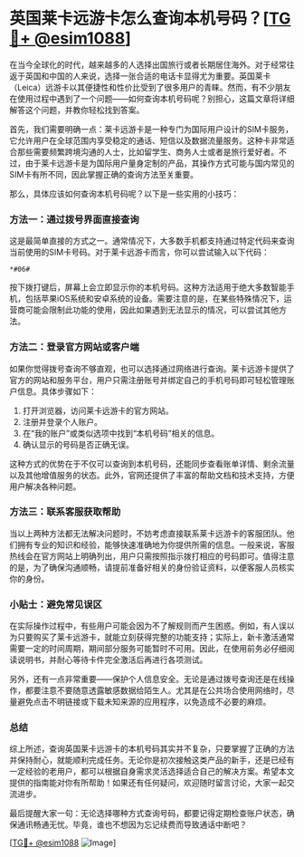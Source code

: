 # 英国莱卡远游卡怎么查询本机号码？[[TG💪+ @esim1088](https://t.me/s/esim1088)]

在当今全球化的时代，越来越多的人选择出国旅行或者长期居住海外。对于经常往返于英国和中国的人来说，选择一张合适的电话卡显得尤为重要。英国莱卡（Leica）远游卡以其便捷性和性价比受到了很多用户的青睐。然而，有不少朋友在使用过程中遇到了一个问题——如何查询本机号码呢？别担心，这篇文章将详细解答这个问题，并教你轻松找到答案。

首先，我们需要明确一点：莱卡远游卡是一种专门为国际用户设计的SIM卡服务，它允许用户在全球范围内享受稳定的通话、短信以及数据流量服务。这种卡非常适合那些需要频繁跨境沟通的人士，比如留学生、商务人士或者是旅行爱好者。不过，由于莱卡远游卡是为国际用户量身定制的产品，其操作方式可能与国内常见的SIM卡有所不同，因此掌握正确的查询方法至关重要。

那么，具体应该如何查询本机号码呢？以下是一些实用的小技巧：

### 方法一：通过拨号界面直接查询

这是最简单直接的方式之一。通常情况下，大多数手机都支持通过特定代码来查询当前使用的SIM卡号码。对于莱卡远游卡而言，你可以尝试输入以下代码：

```
*#06#
```

按下拨打键后，屏幕上会立即显示你的本机号码。这种方法适用于绝大多数智能手机，包括苹果iOS系统和安卓系统的设备。需要注意的是，在某些特殊情况下，运营商可能会限制此功能的使用，因此如果遇到无法显示的情况，可以尝试其他方法。

### 方法二：登录官方网站或客户端

如果你觉得拨号查询不够直观，也可以选择通过网络进行查询。莱卡远游卡提供了官方的网站和服务平台，用户只需注册账号并绑定自己的手机号码即可轻松管理账户信息。具体步骤如下：

1. 打开浏览器，访问莱卡远游卡的官方网站。
2. 注册并登录个人账户。
3. 在“我的账户”或类似选项中找到“本机号码”相关的信息。
4. 确认显示的号码是否正确无误。

这种方式的优势在于不仅可以查询到本机号码，还能同步查看账单详情、剩余流量以及其他增值服务的状态。此外，官网还提供了丰富的帮助文档和技术支持，方便用户解决各种问题。

### 方法三：联系客服获取帮助

当以上两种方法都无法解决问题时，不妨考虑直接联系莱卡远游卡的客服团队。他们拥有专业的知识和经验，能够快速准确地为你提供所需的信息。一般来说，客服热线会在官方网站上明确列出，用户只需按照指示拨打相应的号码即可。值得注意的是，为了确保沟通顺畅，请提前准备好相关的身份验证资料，以便客服人员核实你的身份。

### 小贴士：避免常见误区

在实际操作过程中，有些用户可能会因为不了解规则而产生困惑。例如，有人误以为只要购买了莱卡远游卡，就能立刻获得完整的功能支持；实际上，新卡激活通常需要一定的时间周期，期间部分服务可能暂时不可用。因此，在使用前务必仔细阅读说明书，并耐心等待卡件完全激活后再进行各项测试。

另外，还有一点非常重要——保护个人信息安全。无论是通过拨号查询还是在线操作，都要注意不要随意透露敏感数据给陌生人。尤其是在公共场合使用网络时，尽量避免点击不明链接或下载未知来源的应用程序，以免造成不必要的麻烦。

### 总结

综上所述，查询英国莱卡远游卡的本机号码其实并不复杂，只要掌握了正确的方法并保持耐心，就能顺利完成任务。无论你是初次接触这类产品的新手，还是已经有一定经验的老用户，都可以根据自身需求灵活选择适合自己的解决方案。希望本文提供的指南能对你有所帮助！如果还有任何疑问，欢迎随时留言讨论，大家一起交流进步。

最后提醒大家一句：无论选择哪种方式查询号码，都要记得定期检查账户状态，确保通讯畅通无忧。毕竟，谁也不想因为忘记续费而导致通话中断吧？

[[TG💪+ @esim1088](https://t.me/s/esim1088) ![Image](https://i.postimg.cc/4NQfJmqS/Snipaste-2025-05-13-00-14-12.png)]